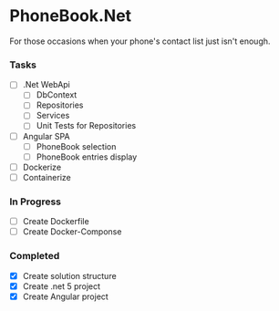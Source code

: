 # PhoneBook.Net
For those occasions when your phone's contact list just isn't enough.

### Tasks
- [ ] .Net WebApi
  - [ ] DbContext
  - [ ] Repositories
  - [ ] Services
  - [ ] Unit Tests for Repositories
- [ ] Angular SPA
  - [ ] PhoneBook selection
  - [ ] PhoneBook entries display
- [ ] Dockerize
- [ ] Containerize

### In Progress
- [ ] Create Dockerfile
- [ ] Create Docker-Componse

### Completed
- [x] Create solution structure
- [x] Create .net 5 project
- [x] Create Angular project
